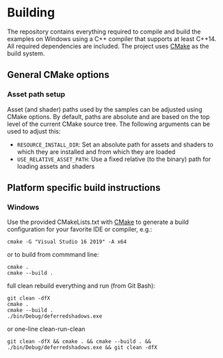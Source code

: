 # Building

The repository contains everything required to compile and build the examples on Windows using a C++ compiler that supports at least C++14. All required dependencies are included. The project uses [CMake](https://cmake.org/) as the build system.

## General CMake options

### Asset path setup

Asset (and shader) paths used by the samples can be adjusted using CMake options. By default, paths are absolute and are based on the top level of the current CMake source tree. The following arguments can be used to adjust this:

- ```RESOURCE_INSTALL_DIR```: Set an absolute path for assets and shaders to which they are installed and from which they are loaded
- ```USE_RELATIVE_ASSET_PATH```: Use a fixed relative (to the binary) path for loading assets and shaders

## Platform specific build instructions

### Windows
Use the provided CMakeLists.txt with [CMake](https://cmake.org) to generate a build configuration for your favorite IDE or compiler, e.g.:

```
cmake -G "Visual Studio 16 2019" -A x64
```

or to build from commmand line:
```
cmake .
cmake --build .
```

full clean rebuild everything and run (from Git Bash):
```
git clean -dfX
cmake .
cmake --build .
./bin/Debug/deferredshadows.exe
```

or one-line clean-run-clean
```
git clean -dfX && cmake . && cmake --build . && ./bin/Debug/deferredshadows.exe && git clean -dfX
```